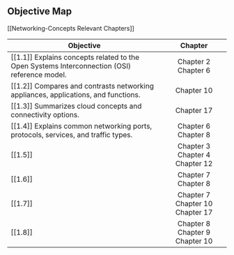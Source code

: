 
## Objective Map

[[Networking-Concepts Relevant Chapters]]

| Objective                                                                                    |             Chapter             |
| -------------------------------------------------------------------------------------------- | :-----------------------------: |
| [[1.1]] Explains concepts related to the Open Systems Interconnection (OSI) reference model. |       Chapter 2 Chapter 6       |
| [[1.2]] Compares and contrasts networking appliances, applications, and functions.           |           Chapter 10            |
| [[1.3]] Summarizes cloud concepts and connectivity options.                                  |           Chapter 17            |
| [[1.4]] Explains common networking ports, protocols, services, and traffic types.            |       Chapter 6 Chapter 8       |
| [[1.5]]                                                                                      | Chapter 3 Chapter 4 Chapter 12  |
| [[1.6]]                                                                                      |       Chapter 7 Chapter 8       |
| [[1.7]]                                                                                      | Chapter 7 Chapter 10 Chapter 17 |
| [[1.8]]                                                                                      | Chapter 8 Chapter 9 Chapter 10  |
